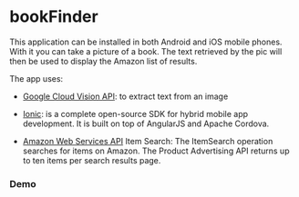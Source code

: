 # bookFinder

This application can be installed in both Android and iOS mobile phones. With it you can take a picture of a book. The text retrieved by the pic will then be used to display the Amazon list of results.

The app uses:

+ [Google Cloud Vision API](https://cloud.google.com/vision/): to extract text from an image

+ [Ionic](https://ionicframework.com): is a complete open-source SDK for hybrid mobile app development. It is built on top of AngularJS and Apache Cordova.

+ [Amazon Web Services API](https://aws.amazon.com) Item Search: The ItemSearch operation searches for items on Amazon. The Product Advertising API returns up to ten items per search results page.


### Demo






